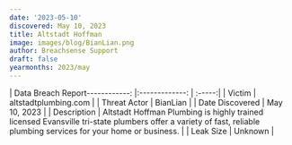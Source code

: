 ```yaml
---
date: '2023-05-10'
discovered: May 10, 2023
title: Altstadt Hoffman
image: images/blog/BianLian.png
author: Breachsense Support
draft: false
yearmonths: 2023/may
---
```


| Data Breach Report------------:     |:-------------:    | :-----:|
| Victim      | altstadtplumbing.com      | 
| Threat Actor      | BianLian      | 
| Date Discovered      | May 10, 2023      | 
| Description      | Altstadt Hoffman Plumbing is highly trained licensed Evansville tri-state plumbers offer a variety of fast, reliable plumbing services for your home or business.      | 
| Leak Size      | Unknown      | 

